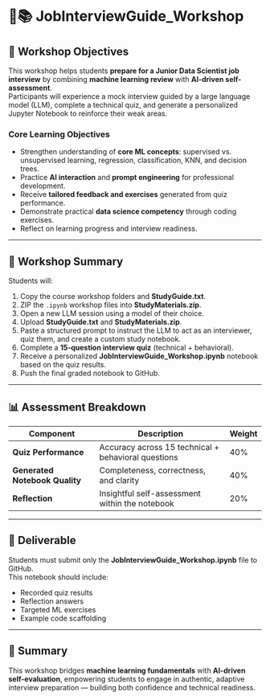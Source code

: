 
# 🧠📚 JobInterviewGuide_Workshop

## 🎯 Workshop Objectives
This workshop helps students **prepare for a Junior Data Scientist job interview** by combining **machine learning review** with **AI-driven self-assessment**.  
Participants will experience a mock interview guided by a large language model (LLM), complete a technical quiz, and generate a personalized Jupyter Notebook to reinforce their weak areas.

### Core Learning Objectives
- Strengthen understanding of **core ML concepts**: supervised vs. unsupervised learning, regression, classification, KNN, and decision trees.  
- Practice **AI interaction** and **prompt engineering** for professional development.  
- Receive **tailored feedback and exercises** generated from quiz performance.  
- Demonstrate practical **data science competency** through coding exercises.  
- Reflect on learning progress and interview readiness.

---

## 🧩 Workshop Summary
Students will:
1. Copy the course workshop folders and **StudyGuide.txt**.  
2. ZIP the `.ipynb` workshop files into **StudyMaterials.zip**.  
3. Open a new LLM session using a model of their choice.  
4. Upload **StudyGuide.txt** and **StudyMaterials.zip**.  
5. Paste a structured prompt to instruct the LLM to act as an interviewer, quiz them, and create a custom study notebook.  
6. Complete a **15-question interview quiz** (technical + behavioral).  
7. Receive a personalized **JobInterviewGuide_Workshop.ipynb** notebook based on the quiz results.  
8. Push the final graded notebook to GitHub.

---

## 📊 Assessment Breakdown

| Component | Description | Weight |
|------------|--------------|--------|
| **Quiz Performance** | Accuracy across 15 technical + behavioral questions | 40% |
| **Generated Notebook Quality** | Completeness, correctness, and clarity | 40% |
| **Reflection** | Insightful self-assessment within the notebook | 20% |

---

## 🚀 Deliverable
Students must submit only the **JobInterviewGuide_Workshop.ipynb** file to GitHub.  
This notebook should include:
- Recorded quiz results  
- Reflection answers  
- Targeted ML exercises  
- Example code scaffolding  

---

## 🧭 Summary
This workshop bridges **machine learning fundamentals** with **AI-driven self-evaluation**, empowering students to engage in authentic, adaptive interview preparation — building both confidence and technical readiness.
